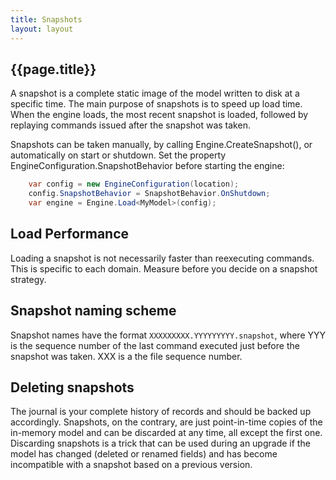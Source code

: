 ```yaml
---
title: Snapshots
layout: layout
---
```

## {{page.title}}
A snapshot is a complete static image of the model written to disk at a specific time. The main purpose of snapshots is to speed up load time. When the engine loads, the most recent snapshot is loaded, followed by replaying commands issued after the snapshot was taken.

Snapshots can be taken manually, by calling Engine.CreateSnapshot(), or automatically on start or shutdown. Set the property EngineConfiguration.SnapshotBehavior before starting the engine:
```csharp
    var config = new EngineConfiguration(location);
    config.SnapshotBehavior = SnapshotBehavior.OnShutdown;
    var engine = Engine.Load<MyModel>(config);
```
## Load Performance
Loading a snapshot is not necessarily faster than reexecuting commands. This is specific to each domain.  Measure before you decide on a snapshot strategy.

## Snapshot naming scheme
Snapshot names have the format `XXXXXXXXX.YYYYYYYYY.snapshot`, where YYY is the sequence number of the last command executed just before the snapshot was taken. XXX is a the file sequence number.

## Deleting snapshots
The journal is your complete history of records and should be backed up accordingly. Snapshots, on the contrary, are just point-in-time copies of the in-memory model and can be discarded at any time, all except the first one. Discarding snapshots is a trick that can be used during an upgrade if the model has changed (deleted or renamed fields) and has become incompatible with a snapshot based on a previous version.
